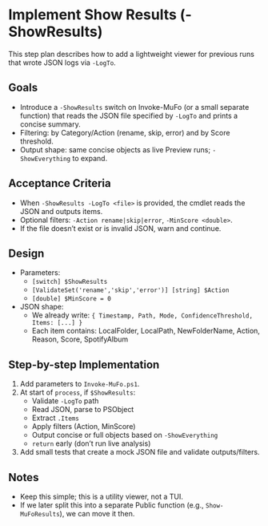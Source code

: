 # Implement Show Results (-ShowResults)

This step plan describes how to add a lightweight viewer for previous runs that wrote JSON logs via `-LogTo`.

## Goals
- Introduce a `-ShowResults` switch on Invoke-MuFo (or a small separate function) that reads the JSON file specified by `-LogTo` and prints a concise summary.
- Filtering: by Category/Action (rename, skip, error) and by Score threshold.
- Output shape: same concise objects as live Preview runs; `-ShowEverything` to expand.

## Acceptance Criteria
- When `-ShowResults -LogTo <file>` is provided, the cmdlet reads the JSON and outputs items.
- Optional filters: `-Action rename|skip|error`, `-MinScore <double>`.
- If the file doesn’t exist or is invalid JSON, warn and continue.

## Design
- Parameters:
  - `[switch] $ShowResults`
  - `[ValidateSet('rename','skip','error')] [string] $Action`
  - `[double] $MinScore = 0`
- JSON shape:
  - We already write: `{ Timestamp, Path, Mode, ConfidenceThreshold, Items: [...] }`
  - Each item contains: LocalFolder, LocalPath, NewFolderName, Action, Reason, Score, SpotifyAlbum

## Step-by-step Implementation
1) Add parameters to `Invoke-MuFo.ps1`.
2) At start of `process`, if `$ShowResults`:
   - Validate `-LogTo` path
   - Read JSON, parse to PSObject
   - Extract `.Items`
   - Apply filters (Action, MinScore)
   - Output concise or full objects based on `-ShowEverything`
   - `return` early (don’t run live analysis)
3) Add small tests that create a mock JSON file and validate outputs/filters.

## Notes
- Keep this simple; this is a utility viewer, not a TUI.
- If we later split this into a separate Public function (e.g., `Show-MuFoResults`), we can move it then.

